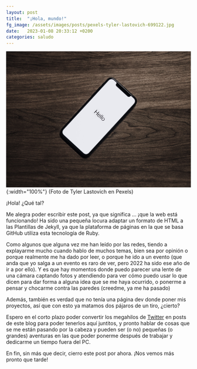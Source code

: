 ```yaml
---
layout: post
title:  "¡Hola, mundo!"
fg_image: /assets/images/posts/pexels-tyler-lastovich-699122.jpg
date:   2023-01-08 20:33:12 +0200
categories: saludo
---
```


![Hello](/assets/images/posts/pexels-tyler-lastovich-699122.jpg){:width="100%"}
(Foto de Tyler Lastovich en Pexels)

¡Hola! ¿Qué tal?

Me alegra poder escribir este post, ya que significa ... ¡que la web está funcionando! Ha sido una pequeña locura adaptar un formato de HTML a las Plantillas de Jekyll, ya que la plataforma de páginas en la que se basa GitHub utiliza esta tecnología de Ruby.

Como algunos que alguna vez me han leído por las redes, tiendo a explayarme mucho cuando hablo de muchos temas, bien sea por opinión o porque realmente me ha dado por leer, o porque he ido a un evento (que anda que yo salga a un evento es raro de ver, pero 2022 ha sido ese año de ir a por ello). Y es que hay momentos donde puedo parecer una lente de una cámara captando fotos y atendiendo para ver cómo puedo usar lo que dicen para dar forma a alguna idea que se me haya ocurrido, o ponerme a pensar y chocarme contra las paredes (creedme, ya me ha pasado)

Además, también es verdad que no tenía una página dev donde poner mis proyectos, así que con esto ya matamos dos pájaros de un tiro, ¿cierto?

Espero en el corto plazo poder convertir los megahilos de [Twitter][twitter] en posts de este blog para poder tenerlos aquí juntitos, y pronto hablar de cosas que se me  están pasando por la cabeza y pueden ser (o no) pequeñas (o grandes) aventuras en las que poder ponerme después de trabajar y dedicarme un tiempo fuera del PC.

En fin, sin más que decir, cierro este post por ahora. ¡Nos vemos más pronto que tarde!

[twitter]: https://twitter.com/IvanInVR